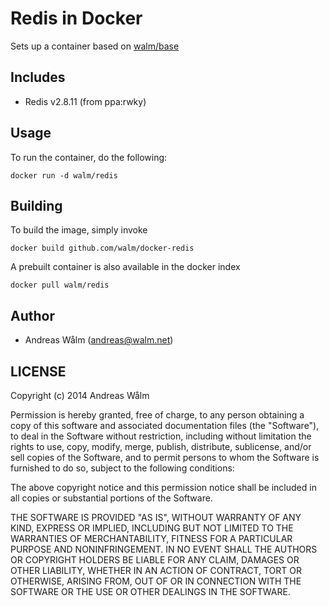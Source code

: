 # Redis in Docker

Sets up a container based on [walm/base](https://github.com/walm/docker-base)

## Includes

  * Redis v2.8.11 (from ppa:rwky)

## Usage

To run the container, do the following:

    docker run -d walm/redis

## Building

To build the image, simply invoke

    docker build github.com/walm/docker-redis

A prebuilt container is also available in the docker index

    docker pull walm/redis

## Author

  * Andreas Wålm (<andreas@walm.net>)

## LICENSE

Copyright (c) 2014 Andreas Wålm

Permission is hereby granted, free of charge, to any person obtaining a copy
of this software and associated documentation files (the "Software"), to deal
in the Software without restriction, including without limitation the rights
to use, copy, modify, merge, publish, distribute, sublicense, and/or sell
copies of the Software, and to permit persons to whom the Software is
furnished to do so, subject to the following conditions:

The above copyright notice and this permission notice shall be included in
all copies or substantial portions of the Software.

THE SOFTWARE IS PROVIDED "AS IS", WITHOUT WARRANTY OF ANY KIND, EXPRESS OR
IMPLIED, INCLUDING BUT NOT LIMITED TO THE WARRANTIES OF MERCHANTABILITY,
FITNESS FOR A PARTICULAR PURPOSE AND NONINFRINGEMENT. IN NO EVENT SHALL THE
AUTHORS OR COPYRIGHT HOLDERS BE LIABLE FOR ANY CLAIM, DAMAGES OR OTHER
LIABILITY, WHETHER IN AN ACTION OF CONTRACT, TORT OR OTHERWISE, ARISING FROM,
OUT OF OR IN CONNECTION WITH THE SOFTWARE OR THE USE OR OTHER DEALINGS IN
THE SOFTWARE.
